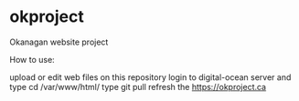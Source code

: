 # okproject
Okanagan website project




How to use:

upload or edit web files on this repository
login to digital-ocean server and type
cd /var/www/html/
type git pull
refresh the https://okproject.ca
